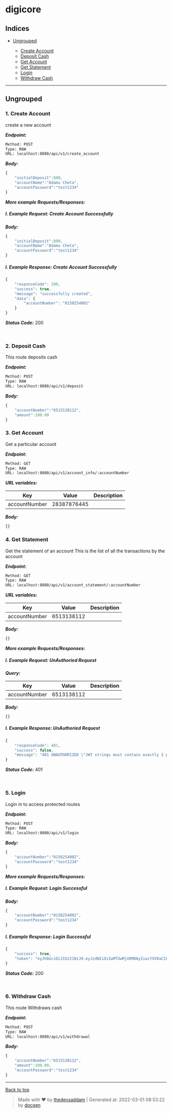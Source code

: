 
# digicore



## Indices

* [Ungrouped](#ungrouped)

  * [Create Account](#1-create-account)
  * [Deposit Cash](#2-deposit-cash)
  * [Get Account](#3-get-account)
  * [Get Statement](#4-get-statement)
  * [Login](#5-login)
  * [Withdraw Cash](#6-withdraw-cash)


--------


## Ungrouped



### 1. Create Account


create a new account


***Endpoint:***

```bash
Method: POST
Type: RAW
URL: localhost:8080/api/v1/create_account
```



***Body:***

```js        
{
    "initialDeposit":800,
    "accountName":"Adamu Cheta",
    "accountPassword":"test1234"
}
```



***More example Requests/Responses:***


##### I. Example Request: Create Account Successfully



***Body:***

```js        
{
    "initialDeposit":800,
    "accountName":"Adamu Cheta",
    "accountPassword":"test1234"
}
```



##### I. Example Response: Create Account Successfully
```js
{
    "responseCode": 200,
    "success": true,
    "message": "successfully created",
    "data": {
        "accountNumber": "0150254002"
    }
}
```


***Status Code:*** 200

<br>



### 2. Deposit Cash


This route deposits cash


***Endpoint:***

```bash
Method: POST
Type: RAW
URL: localhost:8080/api/v1/deposit
```



***Body:***

```js        
{
    "accountNumber":"6513138112",
    "amount":100.00
}
```



### 3. Get Account


Get a particular account


***Endpoint:***

```bash
Method: GET
Type: RAW
URL: localhost:8080/api/v1/account_info/:accountNumber
```



***URL variables:***

| Key | Value | Description |
| --- | ------|-------------|
| accountNumber | 28387876445 |  |



***Body:***

```js        
{}
```



### 4. Get Statement


Get the statement of an account
This is the list of all the transactions by the account


***Endpoint:***

```bash
Method: GET
Type: RAW
URL: localhost:8080/api/v1/account_statement/:accountNumber
```



***URL variables:***

| Key | Value | Description |
| --- | ------|-------------|
| accountNumber | 6513138112 |  |



***Body:***

```js        
{}
```



***More example Requests/Responses:***


##### I. Example Request: UnAuthoried Request



***Query:***

| Key | Value | Description |
| --- | ------|-------------|
| accountNumber | 6513138112 |  |



***Body:***

```js        
{}
```



##### I. Example Response: UnAuthoried Request
```js
{
    "responseCode": 401,
    "success": false,
    "message": "401 UNAUTHORIZED \"JWT strings must contain exactly 2 period characters. Found: 0 Invalid JWT token, try logging in\""
}
```


***Status Code:*** 401

<br>



### 5. Login


Login in to access protected routes


***Endpoint:***

```bash
Method: POST
Type: RAW
URL: localhost:8080/api/v1/login
```



***Body:***

```js        
{
    "accountNumber":"0150254002",
    "accountPassword":"test1234"
}
```



***More example Requests/Responses:***


##### I. Example Request: Login Successful



***Body:***

```js        
{
    "accountNumber":"0150254002",
    "accountPassword":"test1234"
}
```



##### I. Example Response: Login Successful
```js
{
    "success": true,
    "token": "eyJhbGciOiJIUzI1NiJ9.eyJzdWIiOiIwMTUwMjU0MDAyIiwiYXV0aCI6eyJhY2NvdW50TmFtZSI6IkFkYW11IENoZXRhIiwiZW5hYmxlZCI6InRydWUifSwiZXhwIjoxNjQ2MTIyMjI3fQ.neYY2tKyYtFWnU-kd1qZoaTKk8gStF2fKIOmbb0POFM"
}
```


***Status Code:*** 200

<br>



### 6. Withdraw Cash


This route Withdraws cash


***Endpoint:***

```bash
Method: POST
Type: RAW
URL: localhost:8080/api/v1/withdrawal
```



***Body:***

```js        
{
    "accountNumber":"6513138112",
    "amount":100.00,
    "accountPassword":"test1234"
}
```



---
[Back to top](#digicore)
> Made with &#9829; by [thedevsaddam](https://github.com/thedevsaddam) | Generated at: 2022-03-01 08:53:22 by [docgen](https://github.com/thedevsaddam/docgen)
